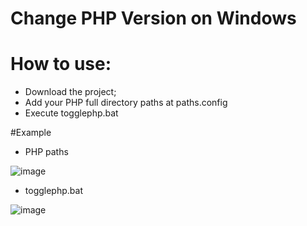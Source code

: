 # Change PHP Version on Windows

# How to use:
- Download the project;
- Add your PHP full directory paths at paths.config
- Execute togglephp.bat

#Example

- PHP paths

![image](https://user-images.githubusercontent.com/12853315/209229956-850c039d-5798-449b-ba03-5146c448bd14.png)

- togglephp.bat

![image](https://user-images.githubusercontent.com/12853315/209230050-99a28c26-8df7-46d8-bd42-14008f454345.png)

